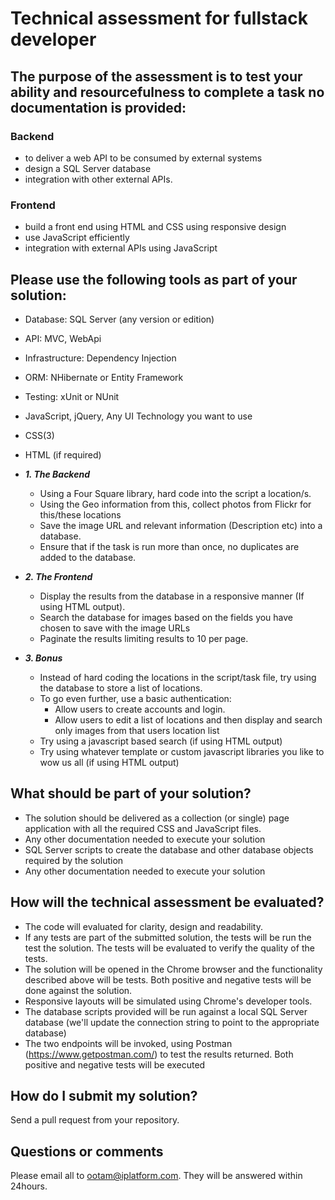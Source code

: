 # Technical assessment for fullstack developer

## The purpose of the assessment is to test your ability and resourcefulness to complete a task no documentation is provided:

### Backend
* to deliver a web API to be consumed by external systems
* design a SQL Server database
* integration with other external APIs.

### Frontend
* build a front end using HTML and CSS using responsive design
* use JavaScript efficiently
* integration with external APIs using JavaScript

## Please use the following tools as part of your solution:
* Database: SQL Server (any version or edition)
* API: MVC, WebApi
* Infrastructure: Dependency Injection
* ORM: NHibernate or Entity Framework
* Testing: xUnit or NUnit
* JavaScript, jQuery, Any UI Technology you want to use
* CSS(3)
* HTML (if required)

* ***1. The Backend***
  * Using a Four Square library, hard code into the script a location/s.
  * Using the Geo information from this, collect photos from Flickr for this/these locations
  * Save the image URL and relevant information (Description etc) into a database.
  * Ensure that if the task is run more than once, no duplicates are added to the database.
  
* ***2. The Frontend***
  * Display the results from the database in a responsive manner (If using HTML output).
  * Search the database for images based on the fields you have chosen to save with the image URLs
  * Paginate the results limiting results to 10 per page.
  
* ***3. Bonus***
  * Instead of hard coding the locations in the script/task file, try using the database to store a list of locations.
  * To go even further, use a basic authentication:
    * Allow users to create accounts and login.
    * Allow users to edit a list of locations and then display and search only images from that users location list
  * Try using a javascript based search (if using HTML output)
  * Try using whatever template or custom javascript libraries you like to wow us all (if using HTML output)

## What should be part of your solution?
* The solution should be delivered as a collection (or single) page application with all the required CSS and JavaScript files.
* Any other documentation needed to execute your solution
* SQL Server scripts to create the database and other database objects required by the solution
* Any other documentation needed to execute your solution

## How will the technical assessment be evaluated?
* The code will evaluated for clarity, design and readability.
* If any tests are part of the submitted solution, the tests will be run the test the solution. The tests will be evaluated to verify the quality of the tests.
* The solution will be opened in the Chrome browser and the functionality described above will be tests. Both positive and negative tests will be done against the solution.
* Responsive layouts will be simulated using Chrome's developer tools.
* The database scripts provided will be run against a local SQL Server database (we'll update the connection string to point to the appropriate database)
* The two endpoints will be invoked, using Postman (https://www.getpostman.com/) to test the results returned. Both positive and negative tests will be executed

## How do I submit my solution?
Send a pull request from your repository.

## Questions or comments
Please email all to ootam@iplatform.com. They will be answered within 24hours.